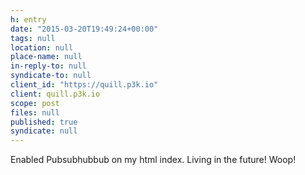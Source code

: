 ```yaml
---
h: entry
date: "2015-03-20T19:49:24+00:00"
tags: null
location: null
place-name: null
in-reply-to: null
syndicate-to: null
client_id: "https://quill.p3k.io"
client: quill.p3k.io
scope: post
files: null
published: true
syndicate: null
---
```

Enabled Pubsubhubbub on my html index.  Living in the future!  Woop!
